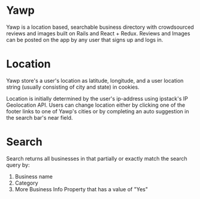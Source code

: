 # Yawp

Yawp is a location based, searchable business directory with crowdsourced reviews and images built on Rails and React + Redux.  Reviews and Images can be posted on the app by any user that signs up and logs in.

# Location

Yawp store's a user's location as latitude, longitude, and a user location string (usually consisting of city and state) in cookies.

Location is initially determined by the user's ip-address using ipstack's IP Geolocation API.  Users can change location either by clicking one of the footer links to one of Yawp's cities or by completing an auto suggestion in the search bar's near field.

# Search

Search returns all businesses in  that partially or exactly match the search query by:
1. Business name
2. Category
3. More Business Info Property that has a value of "Yes"

